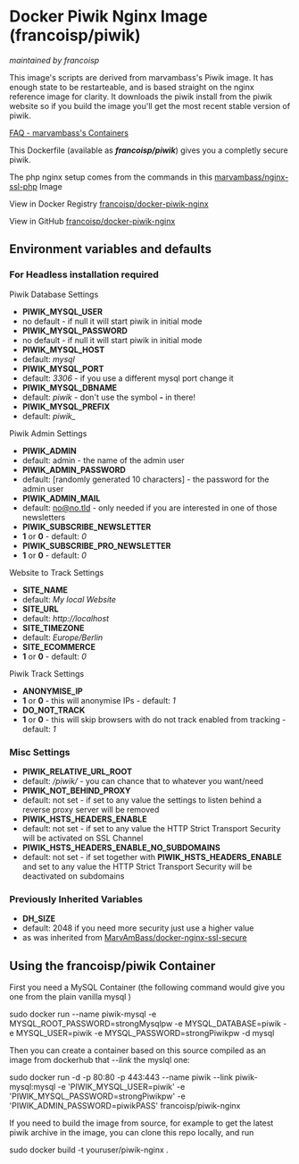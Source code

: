 # Docker Piwik Nginx Image (francoisp/piwik)
_maintained by francoisp_

This image's scripts are derived from marvambass's Piwik image. It has enough state to be restarteable, and is based straight on the nginx reference image for clarity. It downloads the piwik install from the piwik website so if you build the image you'll get the most recent stable version of piwik.

[FAQ - marvambass's Containers](https://marvin.im/docker-faq-all-you-need-to-know-about-the-marvambass-containers/)

This Dockerfile (available as ___francoisp/piwik___) gives you a completly secure piwik.

The php nginx setup comes from the commands in this [marvambass/nginx-ssl-php](https://registry.hub.docker.com/u/marvambass/nginx-ssl-php/) Image

View in Docker Registry [francoisp/docker-piwik-nginx](https://registry.hub.docker.com/u/francoisp/docker-piwik-nginx/)

View in GitHub [francoisp/docker-piwik-nginx](https://github.com/francoisp/docker-piwik-nginx)

## Environment variables and defaults

### For Headless installation required

Piwik Database Settings

* __PIWIK\_MYSQL\_USER__
 * no default - if null it will start piwik in initial mode
* __PIWIK\_MYSQL\_PASSWORD__
 * no default - if null it will start piwik in initial mode
* __PIWIK\_MYSQL\_HOST__
 * default: _mysql_
* __PIWIK\_MYSQL\_PORT__
 * default: _3306_ - if you use a different mysql port change it
* __PIWIK\_MYSQL\_DBNAME__
 * default: _piwik_ - don't use the symbol __-__ in there!
* __PIWIK\_MYSQL\_PREFIX__
 * default: _piwik\__
 
Piwik Admin Settings

* __PIWIK\_ADMIN__
 * default: admin - the name of the admin user
* __PIWIK\_ADMIN\_PASSWORD__
 * default: [randomly generated 10 characters] - the password for the admin user
* __PIWIK\_ADMIN\_MAIL__
 * default: no@no.tld - only needed if you are interested in one of those newsletters
* __PIWIK\_SUBSCRIBE\_NEWSLETTER__
 * __1__ or __0__ - default: _0_
* __PIWIK\_SUBSCRIBE\_PRO\_NEWSLETTER__
 * __1__ or __0__ - default: _0_

Website to Track Settings

* __SITE\_NAME__
 * default: _My local Website_
* __SITE\_URL__
 * default: _http://localhost_
* __SITE\_TIMEZONE__
 * default: _Europe/Berlin_
* __SITE\_ECOMMERCE__
 * __1__ or __0__ - default: _0_

Piwik Track Settings

* __ANONYMISE\_IP__
 * __1__ or __0__ - this will anonymise IPs - default: _1_
* __DO\_NOT\_TRACK__
 * __1__ or __0__ - this will skip browsers with do not track enabled from tracking - default: _1_
 
### Misc Settings

* __PIWIK\_RELATIVE\_URL\_ROOT__
 * default: _/piwik/_ - you can chance that to whatever you want/need
* __PIWIK\_NOT\_BEHIND\_PROXY__
 * default: not set - if set to any value the settings to listen behind a reverse proxy server will be removed
* __PIWIK\_HSTS\_HEADERS\_ENABLE__
 * default: not set - if set to any value the HTTP Strict Transport Security will be activated on SSL Channel
* __PIWIK\_HSTS\_HEADERS\_ENABLE\_NO\_SUBDOMAINS__
 * default: not set - if set together with __PIWIK\_HSTS\_HEADERS\_ENABLE__ and set to any value the HTTP Strict Transport Security will be deactivated on subdomains

### Previously Inherited Variables

* __DH\_SIZE__
 * default: 2048 if you need more security just use a higher value
 * as was inherited from [MarvAmBass/docker-nginx-ssl-secure](https://github.com/MarvAmBass/docker-nginx-ssl-secure)

## Using the francoisp/piwik Container

First you need a MySQL Container (the following command would give you one from the plain vanilla mysql )

sudo docker run --name piwik-mysql -e MYSQL_ROOT_PASSWORD=strongMysqlpw -e MYSQL_DATABASE=piwik -e MYSQL_USER=piwik -e MYSQL_PASSWORD=strongPiwikpw  -d mysql

Then you can create a container based on this source compiled as an image from dockerhub that _--link_ the myslql one:

sudo docker run -d -p 80:80 -p 443:443 --name piwik --link piwik-mysql:mysql -e 'PIWIK_MYSQL_USER=piwik' -e 'PIWIK_MYSQL_PASSWORD=strongPiwikpw' -e 'PIWIK_ADMIN_PASSWORD=piwikPASS' francoisp/piwik-nginx

If you need to build the image from source, for example to get the latest piwik archive in the image, you can clone this repo locally, and run

sudo docker build -t youruser/piwik-nginx .



